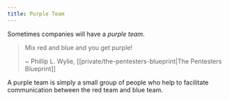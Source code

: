```yaml
---
title: Purple Team
---
```

Sometimes companies will have a _purple team_. 

> Mix red and blue and you get purple!
> 
> ~ Phillip L. Wylie, [[private/the-pentesters-blueprint|The Pentesters Blueprint]]

A purple team is simply a small group of people who help to facilitate communication between the red team and blue team.